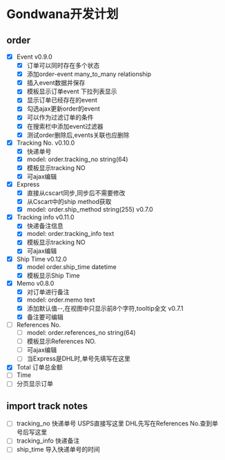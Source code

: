 # Gondwana开发计划

## order
- [x] Event v0.9.0
    - [x] 订单可以同时存在多个状态
    - [x] 添加order-event many_to_many relationship
    - [x] 插入event数据并保存
    - [x] 模板显示订单event 下拉列表显示
    - [x] 显示订单已经存在的event
    - [x] 勾选ajax更新order的event
    - [x] 可以作为过滤订单的条件
    - [x] 在搜索栏中添加event过滤器
    - [x] 测试order删除后,events关联也应删除
- [x] Tracking No. v0.10.0
    - [x] 快递单号
    - [x] model: order.tracking_no string(64)
    - [x] 模板显示tracking NO
    - [x] 可ajax编辑
- [x] Express
    - [x] 直接从cscart同步,同步后不需要修改
    - [x] 从Cscart中的ship method获取
    - [x] model: order.ship_method string(255) v0.7.0
- [x] Tracking info v0.11.0
    - [x] 快递备注信息
    - [x] model: order.tracking_info text
    - [x] 模板显示tracking NO
    - [x] 可ajax编辑
- [x] Ship Time v0.12.0
    - [x] model order.ship_time datetime
    - [x] 模板显示Ship Time
- [x] Memo v0.8.0
    - [x] 对订单进行备注
    - [x] model: order.memo text
    - [x] 添加默认值--,在视图中只显示前8个字符,tooltip全文 v0.7.1
    - [x] 备注要可编辑
- [ ] References No.
    - [ ] model: order.references_no string(64)
    - [ ] 模板显示References NO.
    - [ ] 可ajax编辑
    - [ ] 当Express是DHL时,单号先填写在这里
- [x] Total 订单总金额
- [ ] Time
- [ ] 分页显示订单

## import track notes
- [ ] tracking_no 快递单号 USPS直接写这里 DHL先写在References No.查到单号后写这里
- [ ] tracking_info 快递备注
- [ ] ship_time 导入快递单号的时间
